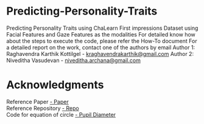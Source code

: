 # Predicting-Personality-Traits
Predicting Personality Traits using ChaLearn First impressions Dataset using Facial Features and Gaze Features as the modalities
For detailed know how about the steps to execute the code, please refer the How-To document
For a detailed report on the work, contact one of the authors by email
Author 1: Raghavendra Karthik Kottilgel - kraghavendrakarthik@gmail.com
Author 2: Niveditha Vasudevan - niveditha.archana@gmail.com
# Acknowledgments
<body> <a> Reference Paper </a> <a href="https://ieeexplore.ieee.org/document/8066355">  -  Paper </body> <br>
<body> <a> Reference Repository </a> <a href="https://github.com/zishansami102/First-Impression"> -  Repo </body> <br>
<body> <a> Code for equation of circle </a> <a href="https://www.geeksforgeeks.org/equation-of-circle-when-three-points-on-the-circle-are-given/"> -  Pupil Diameter </body> 
